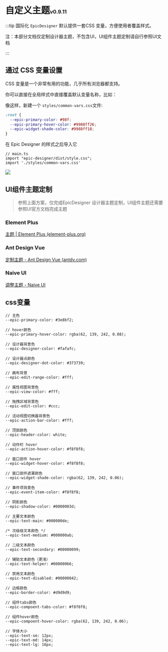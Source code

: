 # 自定义主题<span style="font-size:16px">v0.9.11</span>

:::tip 国际化
`EpicDesigner` 默认提供一套CSS 变量，方便使用者覆盖样式。

注：本部分文档仅定制设计器主题，不包含UI，UI组件主题定制请自行参照UI文档

:::

## 通过 CSS 变量设置

CSS 变量是一个非常有用的功能，几乎所有浏览器都支持。

你可以直接在全局样式中直接覆盖默认变量名称，比如：

像这样，新建一个 `styles/common-vars.css`文件:

```css
:root {
  --epic-primary-color: #98f;
  --epic-primary-hover-color: #9988ff26;
  --epic-widget-shade-color: #9988ff18;
}
```

在 Epic Designer 的样式之后导入它

```tsx
// main.ts
import "epic-designer/dist/style.css";
import './styles/common-vars.css'
```

 ![](https://examples.epicjs.cn/static/theme.jpg)

## UI组件主题定制

> 参照上面方案，仅完成EpicDesigner 设计器主题定制，UI组件主题还需要参照UI官方文档完成主题

### Element Plus
[主题 | Element Plus (element-plus.org)](https://element-plus.org/zh-CN/guide/theming.html)

### Ant Design Vue

[定制主题 - Ant Design Vue (antdv.com)](https://www.antdv.com/docs/vue/customize-theme-cn)

### Naive UI

[调整主题 - Naive UI](https://www.naiveui.com/zh-CN/os-theme/docs/customize-theme)

## css变量

```
// 主色
--epic-primary-color: #3e8bf2;

// hover颜色
--epic-primary-hover-color: rgba(62, 139, 242, 0.08);

// 设计器背景色
--epic-designer-color: #fafafc;

// 设计器点颜色
--epic-designer-dot-color: #373739;

// 画布背景
--epic-edit-range-color: #fff;

// 属性视图背景色
--epic-view-color: #fff;

// 拖拽区域背景色
--epic-edit-color: #ccc;

// 活动视图切换器背景色
--epic-action-bar-color: #fff;

// 顶部颜色
--epic-header-color: white;

// 动作栏 hover
--epic-action-hover-color: #f8f8f8;

// 窗口部件 hover
--epic-widget-hover-color: #f8f8f8;

// 窗口部件遮罩颜色
--epic-widget-shade-color: rgba(62, 139, 242, 0.06);

// 事件项背景色
--epic-event-item-color: #f8f8f8;

// 阴影颜色
--epic-shadow-color: #0000003d;

// 主要文本颜色
--epic-text-main: #000000de;

/* 次级级文本颜色 */
--epic-text-medium: #000000ab;

// 二级文本颜色
--epic-text-secondary: #00000099;

// 辅助文本颜色（更浅）
--epic-text-helper: #00000066;

// 禁用文本颜色
--epic-text-disabled: #00000042;

// 边框颜色
--epic-border-color: #d9d9d9;

// 组件tabs颜色
--epic-compoent-tabs-color: #f8f8f8;

// 组件hover颜色
--epic-compoent-hover-color: rgba(62, 139, 242, 0.06);

// 字体大小
--epic-text-sm: 12px;
--epic-text-md: 14px;
--epic-text-lg: 16px;
```

